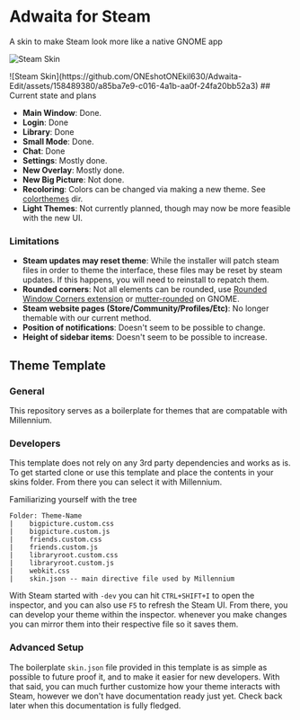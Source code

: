 # Adwaita for Steam

A skin to make Steam look more like a native GNOME app

![Steam Skin](https://preview.redd.it/pk8qg82398zc1.png?width=1080&crop=smart&auto=webp&s=bce426091d80cb012ce4e2ab9feabfdcc994c2ce)

</div>
![Steam Skin](https://github.com/ONEshotONEkil630/Adwaita-Edit/assets/158489380/a85ba7e9-c016-4a1b-aa0f-24fa20bb52a3)

</div>
## Current state and plans

* **Main Window**: Done.
* **Login**: Done
* **Library**: Done
* **Small Mode**: Done.
* **Chat**: Done
* **Settings**: Mostly done.
* **New Overlay**: Mostly done.
* **New Big Picture**: Not done.
* **Recoloring**: Colors can be changed via making a new theme. See [colorthemes](/adwaita/colorthemes) dir.
* **Light Themes**: Not currently planned, though may now be more feasible with the new UI.

### Limitations

* **Steam updates may reset theme**: While the installer will patch steam files in order to theme the interface, these files may be reset by steam updates. If this happens, you will need to reinstall to repatch them.
* **Rounded corners**: Not all elements can be rounded, use [Rounded Window Corners extension](https://github.com/yilozt/rounded-window-corners) or [mutter-rounded](https://github.com/yilozt/mutter-rounded) on GNOME.
* **Steam website pages (Store/Community/Profiles/Etc)**: No longer themable with our current method.
* **Position of notifications**: Doesn't seem to be possible to change.
* **Height of sidebar items**: Doesn't seem to be possible to increase.

## Theme Template

### General 

This repository serves as a boilerplate for themes that are compatable with Millennium. 


### Developers

This template does not rely on any 3rd party dependencies and works as is. To get started clone or use this template and place the contents in your skins folder. From there you can select it with Millennium.

Familiarizing yourself with the tree
```
Folder: Theme-Name
|    bigpicture.custom.css
|    bigpicture.custom.js
|    friends.custom.css
|    friends.custom.js
|    libraryroot.custom.css
|    libraryroot.custom.js
|    webkit.css
|    skin.json -- main directive file used by Millennium
```

With Steam started with `-dev` you can hit `CTRL+SHIFT+I` to open the inspector, and you can also use `F5` to refresh the Steam UI.
From there, you can develop your theme within the inspector. whenever you make changes you can mirror them into their respective file so it saves them.

### Advanced Setup

The boilerplate `skin.json` file provided in this template is as simple as possible to future proof it, and to make it easier for new developers. With that said, you can much further customize how your theme interacts with Steam, however we don't have documentation ready just yet. 
Check back later when this documentation is fully fledged. 
